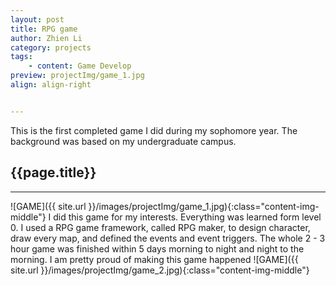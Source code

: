 ```yaml
---
layout: post
title: RPG game
author: Zhien Li
category: projects
tags:
    - content: Game Develop
preview: projectImg/game_1.jpg
align: align-right


---
```


This is the first completed game I did during my sophomore year. The background was based on my undergraduate campus.

## {{page.title}}
-----

![GAME]({{ site.url }}/images/projectImg/game_1.jpg){:class="content-img-middle"}
I did this game for my interests. Everything was learned form level 0. I used a RPG game framework, called RPG maker, to design character, draw every map, and defined the events and event triggers. The whole 2 - 3 hour game was finished within 5 days morning to night and night to the morning. I am pretty proud of making this game happened
![GAME]({{ site.url }}/images/projectImg/game_2.jpg){:class="content-img-middle"}